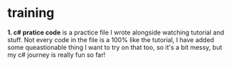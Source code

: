 # training
**1. c# pratice code** is a practice file I wrote alongside watching tutorial and stuff. Not every code in the file is a 100% like the tutorial, I have added some queastionable thing I want to try on that too, so it's a bit messy, but my c# journey is really fun so far!
  
